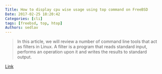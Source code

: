 ```yaml
---
Title: How to display cpu wise usage using top command on FreeBSD
Date: 2017-02-25 18:20:42
Categories: [cli]
tags: [freebsd, top, htop]
Authors: sedlav
---
```


> In this article, we will review a number of command line tools that act as filters in Linux. A filter is a program that reads standard input, performs an operation upon it and writes the results to standard output.

[Link](https://www.cyberciti.biz/faq/how-to-find-the-usage-of-individual-cpu-top-command-usage-freebsd/)
